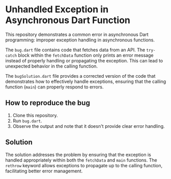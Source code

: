# Unhandled Exception in Asynchronous Dart Function

This repository demonstrates a common error in asynchronous Dart programming: improper exception handling in asynchronous functions.

The `bug.dart` file contains code that fetches data from an API.  The `try-catch` block within the `fetchData` function only prints an error message instead of properly handling or propagating the exception.  This can lead to unexpected behavior in the calling function.

The `bugSolution.dart` file provides a corrected version of the code that demonstrates how to effectively handle exceptions, ensuring that the calling function (`main`) can properly respond to errors.

## How to reproduce the bug
1. Clone this repository.
2. Run `bug.dart`.
3. Observe the output and note that it doesn't provide clear error handling.

## Solution
The solution addresses the problem by ensuring that the exception is handled appropriately within both the `fetchData` and `main` functions. The `rethrow` keyword allows exceptions to propagate up to the calling function, facilitating better error management.